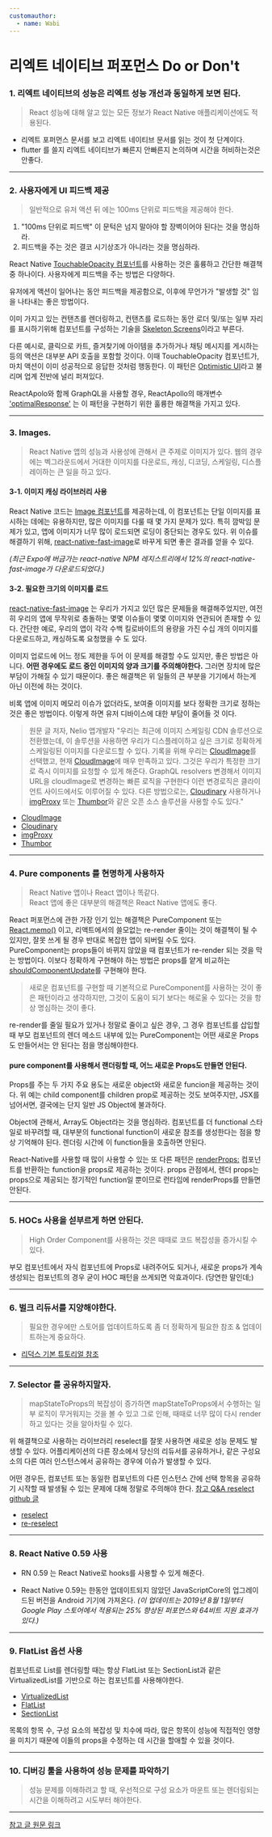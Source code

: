 ```yaml
---
customauthor:
  - name: Wabi
---
```

# 리엑트 네이티브 퍼포먼스 Do or Don't
<Author/>

### 1. 리엑트 네이티브의 성능은 리엑트 성능 개선과 동일하게 보면 된다.

> React 성능에 대해 알고 있는 모든 정보가 React Native 애플리케이션에도 적용된다.

- 리엑트 포퍼먼스 문서를 보고 리엑트 네이티브 문서를 읽는 것이 첫 단계이다.
- flutter 를 쓸지 리엑트 네이티브가 빠른지 안빠른지 논의하며 시간을 허비하는것은 안좋다.

---

### 2. 사용자에게 UI 피드백 제공

> 일반적으로 유저 액션 뒤 에는 100ms 단위로 피드백을 제공해야 한다.

1. "100ms 단위로 피드백" 이 문턱은 넘지 말아야 할 장벽이어야 된다는 것을 명심하라.
2. 피드백을 주는 것은 결코 시기상조가 아니라는 것을 명심하라.

React Native [TouchableOpacity 컴포넌트](https://facebook.github.io/react-native/docs/touchableopacity)를 사용하는 것은 훌륭하고 간단한 해결책 중 하나이다.
사용자에게 피드백을 주는 방법은 다양하다.

유저에게 액션이 일어나는 동안 피드백을 제공함으로, 이후에 무언가가 "발생할 것" 임을
나타내는 좋은 방법이다.

이미 가지고 있는 컨탠츠를 렌더링하고, 컨탠츠를 로드하는 동안 로더 및/또는 일부 자리를 표시하기위해 컴포넌트를 구성하는 기술을
[Skeleton Screens](https://uxdesign.cc/what-you-should-know-about-skeleton-screens-a820c45a571a)이라고 부른다.

다른 예시로, 클릭으로 카트, 즐겨찾기에 아이템을 추가하거나 채팅 메시지를 게시하는 등의 액션은
대부분 API 호출을 포함할 것이다. 이때 TouchableOpacity 컴포넌트가, 마치 액션이 이미 성공적으로 응답한 것처럼 행동한다.
이 패턴은 [Optimistic UI](https://uxplanet.org/optimistic-1000-34d9eefe4c05)라고 불리며 업계 전반에 널리 퍼져있다.

ReactApolo와 함께 GraphQL을 사용할 경우,
ReactApollo의 매개변수 ['optimalResponse'](https://www.apollographql.com/docs/react/features/optimistic-ui/) 는 이 패턴을 구현하기 위한 훌륭한 해결책을 가지고 있다.

---

### 3. Images.

> React Native 앱의 성능과 사용성에 관해서 큰 주제로 이미지가 있다.
웹의 경우에는 벡그라운드에서 거대한 이미지를 다운로드, 캐싱, 디코딩, 스케일링, 디스플레이하는 큰 일을 하고 있다.

#### 3-1. 이미지 캐싱 라이브러리 사용

React Native 코드는 [Image 컴포넌트](https://facebook.github.io/react-native/docs/image)를 제공하는데, 이 컴포넌트는 단일 이미지를 표시하는 데에는 유용하지만, 많은 이미지를 다룰 때 몇 가지 문제가 있다.
특히 깜박임 문제가 있고, 앱에 이미지가 너무 많이 로드되면 로딩이 중단되는 경우도 있다.
위 이슈를 해결하기 위해, [react-native-fast-image](https://github.com/DylanVann/react-native-fast-image)로 바꾸게 되면 좋은 결과를 얻을 수 있다.

*(최근 Expo에 버금가는 react-native NPM 레지스트리에서
12%의 react-native-fast-image가 다운로드되었다.)*


#### 3-2. 필요한 크기의 이미지를 로드

[react-native-fast-image](https://github.com/DylanVann/react-native-fast-image) 는 우리가 가지고 있던 많은 문제들을 해결해주었지만, 여전히 우리의 앱에 무작위로 충돌하는 몇몇 이슈들이 몇몇 이미지와 연관되어 존재할 수 있다.
간단한 예로, 우리의 앱이 각각 수백 킬로바이트의 용량을 가진 수십 개의 이미지를 다운로드하고, 캐싱하도록 요청했을 수 도 있다.

이미지 업로드에 어느 정도 제한을 두어 이 문제를 해결할 수도 있지만, 좋은 방법은 아니다.
**어떤 경우에도 로드 중인 이미지의 양과 크기를 주의해야한다.**
그러면 장치에 많은 부담이 가해질 수 있기 때문이다.
좋은 해결책은 위 일들의 큰 부분을 기기에서 하는게 아닌 이전에 하는 것이다.

비록 앱에 이미지 메모리 이슈가 없더라도, 보여줄 이미지를 보다 정확한 크기로 정하는 것은
좋은 방법이다. 이렇게 하면 유저 디바이스에 대한 부담이 줄어들 것 이다.

> 원문 글 저자, Nelio 앱개발자 "우리는 최근에 이미지 스케일링 CDN 솔루션으로 전환했는데,
이 솔루션을 사용하면 우리가 디스플레이하고 싶은 크기로 정확하게 스케일링된 이미지를 다운로드할 수 있다.
기록을 위해 우리는 [CloudImage](https://www.cloudimage.io/en/home)를 선택했고, 현재 [CloudImage](https://www.cloudimage.io/en/home)에 매우 만족하고 있다.
그것은 우리가 특정한 크기로 즉시 이미지를 요청할 수 있게 해준다.
GraphQL resolvers 변경해서 이미지 URL을 cloudImage로 변경하는 빠른 로직을 구현한다
이런 변경로직은 클라이언트 사이드에서도 이루어질 수 있다. 다른 방법으로는,
[Cloudinary](https://cloudinary.com/) 사용하거나 [imgProxy](https://github.com/imgproxy/imgproxy) 또는 [Thumbor](https://github.com/thumbor/thumbor)와 같은 오픈 소스 솔루션을 사용할 수도 있다."

- [CloudImage](https://www.cloudimage.io/en/home)
- [Cloudinary](https://cloudinary.com/)
- [imgProxy](https://github.com/imgproxy/imgproxy)
- [Thumbor](https://github.com/thumbor/thumbor)

---

### 4. Pure components 를 현명하게 사용하자

> React Native 앱이나 React 앱이나 똑같다.
<br/>React 앱에 좋은 대부분의 해결책은 React Native 앱에도 좋다.

React 퍼포먼스에 관한 가장 인기 있는 해결책은 PureComponent
또는 [React.memo()](https://reactjs.org/docs/react-api.html#reactmemo) 이고, 리액트에서의 쓸모없는 re-render 줄이는 것이 해결책이 될 수 있지만, 잘못 쓰게 될 경우 반대로 복잡한 앱이 되버릴 수도 있다.
<br/>PureComponent는 props들이 바뀌지 않았을 때 컴포넌트가 re-render 되는 것을
막는 방법이다. 이보다 정확하게 구현해야 하는 방법은 props를 얕게 비교하는
[shouldComponentUpdate](https://reactjs.org/docs/react-component.html#shouldcomponentupdate)를 구현해야 한다.

> 새로운 컴포넌트를 구현할 때 기본적으로 PureComponent를 사용하는 것이 좋은 패턴이라고 생각하지만, 그것이 도움이 되기 보다는 해로울 수 있다는 것을 항상 명심하는 것이 좋다.

re-render를 줄일 필요가 있거나 정말로 줄이고 싶은 경우,
그 경우 컴포넌트를 삽입할 때 부모 컴포넌트의 렌더 메소드 내부에 있는 PureComponent는
어떤 새로운 Props도 만들어서는 안 된다는 점을 명심해야한다.

#### pure component를 사용해서 랜더링할 때, 어느 새로운 Props도 만들면 안된다.

Props를 주는 두 가지 주요 용도는 새로운 object와 새로운 funcion을 제공하는 것이다.
위 예는 child component를 children prop로 제공하는 것도 보여주지만,
JSX를 넘어서면, 결국에는 단지 일반 JS Object에 불과하다.

Object에 관해서, Array도 Object라는 것을 명심하라.
컴포넌트를 더 functional 스타일로 바꾸려할 때, 
대부분의 functional function이 새로운 참조를 생성한다는 점을 항상 기억해야 된다.
렌더링 시간에 이 function들을 호출하면 안된다.

React-Native를 사용할 때 많이 사용할 수 있는 또 다른 패턴은
[renderProps:](https://reactjs.org/docs/render-props.html) 컴포넌트를 반환하는 function을 props로 제공하는 것이다.
props 관점에서, 렌더 props는 props으로 제공되는 정기적인 function일 뿐이므로 런타임에 renderProps를 만들면 안된다.

---

### 5. HOCs 사용을 섣부르게 하면 안된다.

> High Order Component를 사용하는 것은 때때로 코드 복잡성을 증가시킬 수 있다.

부모 컴포넌트에서 자식 컴포넌트에 Props로 내려주어도 되거나, 새로운 props가 계속 생성되는
컴포넌트의 경우 굳이 HOC 패턴을 쓰게되면 악효과이다. (당연한 말인데;)

---

### 6. 벌크 리듀서를 지양해야한다.

> 필요한 경우에만 스토어를 업데이트하도록 좀 더 정확하게 필요한 참조 & 업데이트하는게 중요하다.

- [리덕스 기본 튜토리얼 참조](https://redux.js.org/basics/reducers#designing-the-state-shape)

---

### 7. Selector 를 공유하지말자.

> mapStateToProps의 복잡성이 증가하면 mapStateToProps에서 수행하는 일부 로직이 무거워지는 것을 볼 수 있고 그로 인해, 때때로 너무 많이 다시 render하고 있다는 것을 알아차릴 수 있다.

위 해결책으로 사용하는 라이브러리 reselect를 잘못 사용하면 새로운 성능 문제도 발생할 수 있다.
어플리케이션의 다른 장소에서 당신의 리듀서를 공유하거나, 같은 구성요소의 다른 여러 인스턴스에서 공유하는 경우에 이슈가 발생할 수 있다.

어떤 경우든, 컴포넌트 또는 동일한 컴포넌트의 다른 인스턴스 간에
선택 항목을 공유하기 시작할 때 발생될 수 있는 문제에 대해 정말로 주의해야 한다.
[참고 Q&A reselect github 글](https://github.com/reduxjs/reselect#q-can-i-share-a-selector-across-multiple-component-instances)

- [reselect](https://github.com/reduxjs/reselect)
- [re-reselect](https://github.com/toomuchdesign/re-reselect)

---

### 8. React Native 0.59 사용

- RN 0.59 는 React Native로 hooks를 사용할 수 있게 해준다.

- React Native 0.59는 한동안 업데이트되지 않았던 JavaScriptCore의 업그레이드된 버전을 Android 기기에 가져온다. *(이 업데이트는 2019년 8월 1일부터 Google Play 스토어에서
적용되는 25% 향상된 퍼포먼스와 64비트 지원 효과가 있다.)*

---

### 9. FlatList 옵션 사용

컴포넌트로 List를 렌더링할 때는 항상 FlatList 또는 SectionList과 같은 VirtualizedList를 기반으로 하는 컴포넌트를 사용해야한다.

- [VirtualizedList](https://facebook.github.io/react-native/docs/virtualizedlist)
- [FlatList](https://facebook.github.io/react-native/docs/flatlist)
- [SectionList](https://facebook.github.io/react-native/docs/sectionlist)

목록의 항목 수, 구성 요소의 복잡성 및 치수에 따라,
많은 항목이 성능에 직접적인 영향을 미치기 때문에 이들의 props을
수정하는 데 시간을 할애할 수 있을 것이다.

---

### 10. 디버깅 툴을 사용하여 성능 문제를 파악하기

> 성능 문제를 이해하려고 할 때, 우선적으로 구성 요소가 마운트 또는 렌더링되는 시간을 이해하려고 시도부터 해야한다.

---

[참고 글 원문 링크](https://hackernoon.com/react-native-performance-do-and-dont-1198e97b730a)
